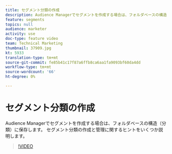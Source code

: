 ```yaml
---
title: セグメント分類の作成
description: Audience Managerでセグメントを作成する場合は、フォルダベースの構造（分類）に保存します。 セグメント分類の作成と管理に関するヒントをいくつか説明します。
feature: segments
topics: null
audience: marketer
activity: use
doc-type: feature video
team: Technical Marketing
thumbnail: 37909.jpg
kt: 5933
translation-type: tm+mt
source-git-commit: fe85b41c17f87a6ffb8ca6aa1fa9093bf60da4dd
workflow-type: tm+mt
source-wordcount: '66'
ht-degree: 0%

---
```



# セグメント分類の作成

Audience Managerでセグメントを作成する場合は、フォルダベースの構造（分類）に保存します。 セグメント分類の作成と管理に関するヒントをいくつか説明します。

>[!VIDEO](https://video.tv.adobe.com/v/37909/?quality=12&learn=on)
